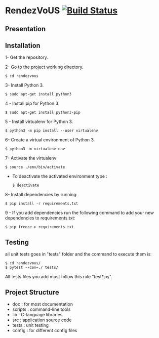 # RendezVoUS [![Build Status](https://travis-ci.org/introlab/rendezvous.svg?branch=master)](https://travis-ci.org/introlab/rendezvous)

## Presentation

## Installation

1- Get the repository.

2- Go to the project working directory.
    
    $ cd rendezvous

3- Install Python 3.

    $ sudo apt-get install python3

4 - Install pip for Python 3.

    $ sudo apt-get install python3-pip

5 - Install virtualenv for Python 3.

    $ python3 -m pip install --user virtualenv

6- Create a virtual environment of Python 3.

    $ python3 -m virtualenv env

7- Activate the virtualenv

    $ source ./env/bin/activate

- To deactivate the activated environment type : 

      $ deactivate

8- Install dependencies by running:

    $ pip install -r requirements.txt

9 - If you add dependencies run the following command to add your new dependencies to requirements.txt:
    
    $ pip freeze > requirements.txt

## Testing
all unit tests goes in "tests" folder and the command to execute them is:

    $ cd rendezvous/ 
    $ pytest --cov=./ tests/

All tests files you add must follow this rule "test*.py".

## Project Structure

- doc : for most documentation
- scripts : command-line tools
- lib : C-language libraries
- src : application source code
- tests : unit testing
- config : for different config files
